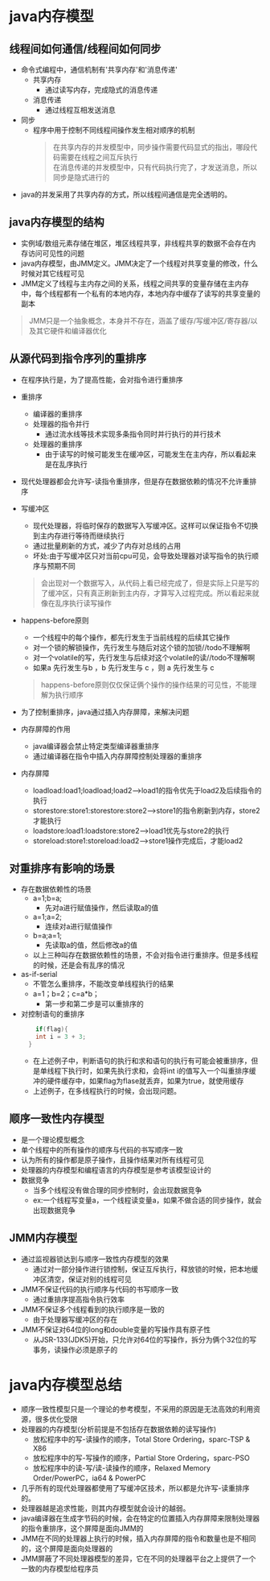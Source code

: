 # java内存模型
## 线程间如何通信/线程间如何同步
* 命令式编程中，通信机制有'共享内存'和'消息传递'
    * 共享内存
        * 通过读写内存，完成隐式的消息传递
    * 消息传递
        * 通过线程互相发送消息
* 同步
    * 程序中用于控制不同线程间操作发生相对顺序的机制
        > 在共享内存的并发模型中，同步操作需要代码显式的指出，哪段代码需要在线程之间互斥执行  
    在消息传递的并发模型中，只有代码执行完了，才发送消息，所以同步是隐式进行的  
* java的并发采用了共享内存的方式，所以线程间通信是完全透明的。

## java内存模型的结构
* 实例域/数组元素存储在堆区，堆区线程共享，非线程共享的数据不会存在内存访问可见性的问题
* java内存模型，由JMM定义。JMM决定了一个线程对共享变量的修改，什么时候对其它线程可见
* JMM定义了线程与主内存之间的关系，线程之间共享的变量存储在主内存中，每个线程都有一个私有的本地内存，本地内存中缓存了读写的共享变量的副本
> JMM只是一个抽象概念，本身并不存在，涵盖了缓存/写缓冲区/寄存器/以及其它硬件和编译器优化

## 从源代码到指令序列的重排序
* 在程序执行是，为了提高性能，会对指令进行重排序
* 重排序
    * 编译器的重排序
    * 处理器的指令并行
        * 通过流水线等技术实现多条指令同时并行执行的并行技术
    * 处理器的重排序
        * 由于读写的时候可能发生在缓冲区，可能发生在主内存，所以看起来是在乱序执行
* 现代处理器都会允许写-读指令重排序，但是存在数据依赖的情况不允许重排序

* 写缓冲区
    * 现代处理器，将临时保存的数据写入写缓冲区。这样可以保证指令不切换到主内存进行等待而继续执行
    * 通过批量刷新的方式，减少了内存对总线的占用
    * 坏处:由于写缓冲区只对当前cpu可见，会导致处理器对读写指令的执行顺序与预期不同
    > 会出现对一个数据写入，从代码上看已经完成了，但是实际上只是写的了缓冲区，只有真正刷新到主内存，才算写入过程完成。所以看起来就像在乱序执行读写操作
    
* happens-before原则
    * 一个线程中的每个操作，都先行发生于当前线程的后续其它操作
    * 对一个锁的解锁操作，先行发生与随后对这个锁的加锁//todo不理解啊
    * 对一个volatile的写，先行发生与后续对这个volatile的读//todo不理解啊
    * 如果a 先行发生与b ，b 先行发生与 c ，则 a 先行发生与 c
    > happens-before原则仅仅保证俩个操作的操作结果的可见性，不能理解为执行顺序

* 为了控制重排序，java通过插入内存屏障，来解决问题
* 内存屏障的作用
    * java编译器会禁止特定类型编译器重排序
    * 通过编译器在指令中插入内存屏障控制处理器的重排序
* 内存屏障
    * loadload:load1;loadload;load2-->load1的指令优先于load2及后续指令的执行
    * storestore:store1:storestore:store2-->store1的指令刷新到内存，store2才能执行
    * loadstore:load1:loadstore:store2-->load1优先与store2的执行
    * storeload:store1:storeload:load2-->store1操作完成后，才能load2
    
## 对重排序有影响的场景
* 存在数据依赖性的场景
    * a=1;b=a;
        * 先对a进行赋值操作，然后读取a的值
    * a=1;a=2;
        * 连续对a进行赋值操作
    * b=a;a=1;
        * 先读取a的值，然后修改a的值
    * 以上三种叫存在数据依赖性的场景，不会对指令进行重排序。但是多线程的时候，还是会有乱序的情况
* as-if-serial
    * 不管怎么重排序，不能改变单线程执行的结果
    * a=1；b=2；c=a*b；
        * 第一步和第二步是可以重排序的
* 对控制语句的重排序
    ```java
        if(flag){
        int i = 3 + 3;
      }
    ```
    * 在上述例子中，判断语句的执行和求和语句的执行有可能会被重排序，但是单线程下执行时，如果先执行求和，会将int i的值写入一个叫重排序缓冲的硬件缓存中，如果flag为flase就丢弃，如果为true，就使用缓存
    * 上述例子，在多线程执行的时候，会出现问题。

## 顺序一致性内存模型
* 是一个理论模型概念
* 单个线程中的所有操作的顺序与代码的书写顺序一致
* 认为所有的操作都是原子操作，且操作结果对所有线程可见
* 处理器的内存模型和编程语言的内存模型是参考该模型设计的
* 数据竞争
    * 当多个线程没有做合理的同步控制时，会出现数据竞争
    * ex:一个线程写变量a，一个线程读变量a，如果不做合适的同步操作，就会出现数据竞争
    
## JMM内存模型
* 通过监视器锁达到与顺序一致性内存模型的效果
    * 通过对一部分操作进行锁控制，保证互斥执行，释放锁的时候，把本地缓冲区清空，保证对别的线程可见
* JMM不保证代码的执行顺序与代码的书写顺序一致
    * 通过重排序提高指令执行效率
* JMM不保证多个线程看到的执行顺序是一致的
    * 由于处理器写缓冲区的存在
* JMM不保证对64位的long和double变量的写操作具有原子性
    * 从JSR-133(JDK5)开始，只允许对64位的写操作，拆分为俩个32位的写事务，读操作必须是原子的

# java内存模型总结
* 顺序一致性模型只是一个理论的参考模型，不采用的原因是无法高效的利用资源，很多优化受限
* 处理器的内存模型(分析前提是不包括存在数据依赖的读写操作)
    * 放松程序中的写-读操作的顺序，Total Store Ordering，sparc-TSP & X86
    * 放松程序中的写-写操作的顺序，Partial Store Ordering，sparc-PSO
    * 放松程序中的读-写/读-读操作的顺序，Relaxed Memory Order/PowerPC，ia64 & PowerPC
* 几乎所有的现代处理器都使用了写缓冲区技术，所以都是允许写-读重排序的。
* 处理器越是追求性能，则其内存模型就会设计的越弱。
* java编译器在生成字节码的时候，会在特定的位置插入内存屏障来限制处理器的指令重排序，这个屏障是面向JMM的
* JMM在不同的处理器上执行的时候，插入内存屏障的指令和数量也是不相同的，这个屏障是面向处理器的
* JMM屏蔽了不同处理器模型的差异，它在不同的处理器平台之上提供了一个一致的内存模型给程序员

    